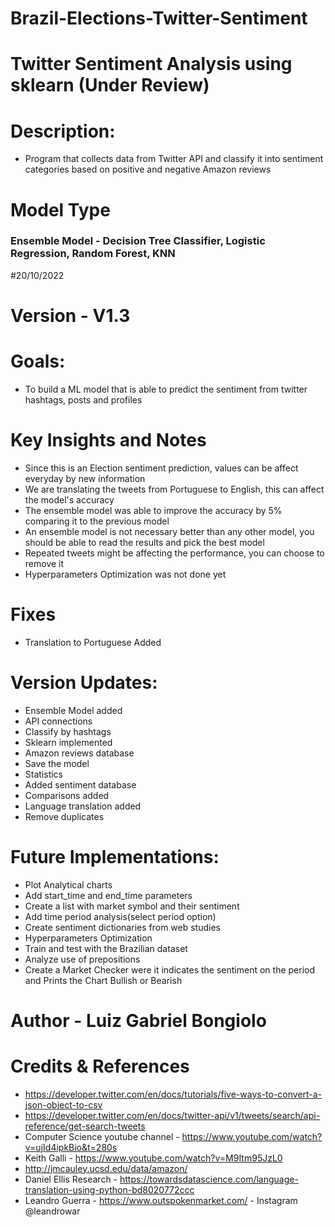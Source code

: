 # Brazil-Elections-Twitter-Sentiment 

# Twitter Sentiment Analysis using sklearn (Under Review)

# Description:
- Program that collects data from Twitter API and classify it into sentiment categories based on positive and negative Amazon reviews
# Model Type 
### Ensemble Model - Decision Tree Classifier, Logistic Regression, Random Forest, KNN
#20/10/2022

# Version - V1.3

# Goals:
- To build a ML model that is able to predict the sentiment from twitter hashtags, posts and profiles

# Key Insights and Notes
- Since this is an Election sentiment prediction, values can be affect everyday by new information
- We are translating the tweets from Portuguese to English, this can affect the model's accuracy
- The ensemble model was able to improve the accuracy by 5% comparing it to the previous model 
- An ensemble model is not necessary better than any other model, you should be able to read the results and pick the best model
- Repeated tweets might be affecting the performance, you can choose to remove it 
- Hyperparameters Optimization was not done yet 
 
# Fixes
- Translation to Portuguese Added


# Version Updates:
- Ensemble Model added
- API connections
- Classify by hashtags
- Sklearn implemented 
- Amazon reviews database
- Save the model 
- Statistics
- Added sentiment database
- Comparisons added 
- Language translation added
- Remove duplicates 


# Future Implementations: 
- Plot Analytical charts 
- Add start_time and end_time parameters
- Create a list with market symbol and their sentiment
- Add time period analysis(select period option)
- Create sentiment dictionaries from web studies 
- Hyperparameters Optimization 
- Train and test with the Brazilian dataset
- Analyze use of prepositions 
- Create a Market Checker were it indicates the sentiment on the period and Prints the Chart Bullish or Bearish 

# Author - Luiz Gabriel Bongiolo

# Credits & References 
- https://developer.twitter.com/en/docs/tutorials/five-ways-to-convert-a-json-object-to-csv
- https://developer.twitter.com/en/docs/twitter-api/v1/tweets/search/api-reference/get-search-tweets
- Computer Science youtube channel - https://www.youtube.com/watch?v=ujId4ipkBio&t=280s
- Keith Galli - https://www.youtube.com/watch?v=M9Itm95JzL0
- http://jmcauley.ucsd.edu/data/amazon/
- Daniel Ellis Research - https://towardsdatascience.com/language-translation-using-python-bd8020772ccc
- Leandro Guerra - https://www.outspokenmarket.com/ - Instagram @leandrowar
